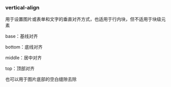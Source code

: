 ### vertical-align

用于设置图片或表单和文字的垂直对齐方式，也适用于行内块，但不适用于块级元素

base：基线对齐

bottom：底线对齐

middle：居中对齐

top：顶部对齐

也可以用于图片底部的空白缝隙去除

